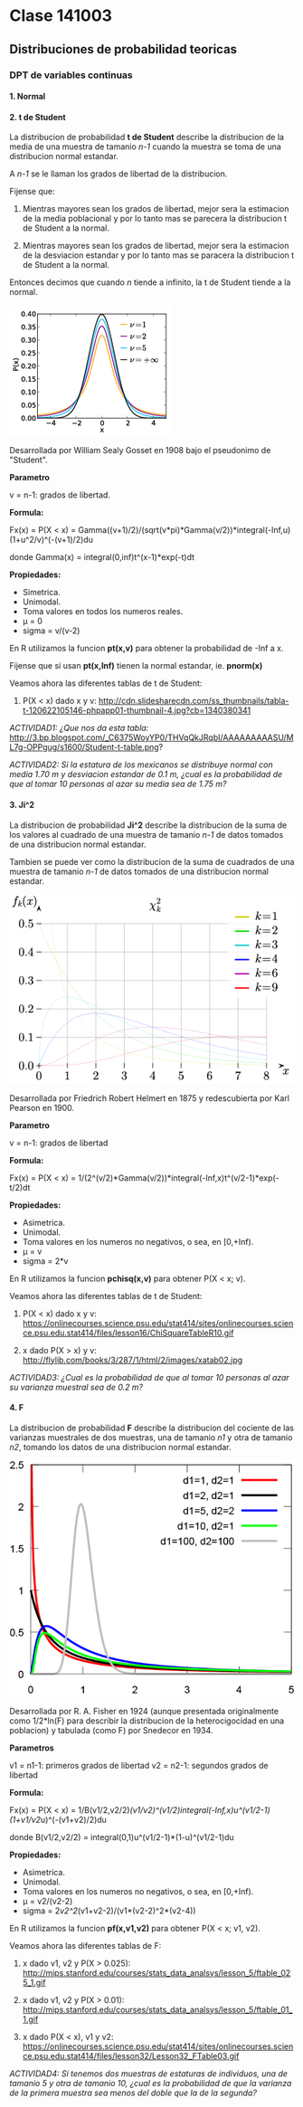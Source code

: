 # Clase 141003

## Distribuciones de probabilidad teoricas

### DPT de variables continuas

#### 1. Normal

#### 2. t de Student

La distribucion de probabilidad **t de Student** describe la distribucion de la media de una muestra de tamanio _n-1_ cuando la muestra se toma de una distribucion normal estandar.

A _n-1_ se le llaman los grados de libertad de la distribucion.

Fijense que:

1. Mientras mayores sean los grados de libertad, mejor sera la estimacion de la media poblacional y por lo tanto mas se parecera la distribucion t de Student a la normal.

2. Mientras mayores sean los grados de libertad, mejor sera la estimacion de la desviacion estandar y por lo tanto mas se paracera la distribucion t de Student a la normal.

Entonces decimos que cuando _n_ tiende a infinito, la t de Student tiende a la normal.

![image](more/t.png)

Desarrollada por William Sealy Gosset en 1908 bajo el pseudonimo de "Student".

**Parametro**

v = n-1: grados de libertad.

**Formula:**

Fx(x) = P(X < x) = Gamma((v+1)/2)/(sqrt(v*pi)*Gamma(v/2))*integral(-Inf,u)(1+u^2/v)^(-(v+1)/2)du

donde Gamma(x) = integral(0,inf)t^(x-1)*exp(-t)dt

**Propiedades:**

* Simetrica.
* Unimodal.
* Toma valores en todos los numeros reales.
* µ = 0
* sigma = v/(v-2)

En R utilizamos la funcion **pt(x,v)** para obtener la probabilidad de -Inf a x.

Fijense que si usan **pt(x,Inf)** tienen la normal estandar, ie. **pnorm(x)**

Veamos ahora las diferentes tablas de t de Student:

1. P(X < x) dado x y v: http://cdn.slidesharecdn.com/ss_thumbnails/tabla-t-120622105146-phpapp01-thumbnail-4.jpg?cb=1340380341

_ACTIVIDAD1: ¿Que nos da esta tabla:_ http://3.bp.blogspot.com/_C6375WoyYP0/THVqQkJRqbI/AAAAAAAAASU/ML7g-OPPgug/s1600/Student-t-table.png?

_ACTIVIDAD2: Si la estatura de los mexicanos se distribuye normal con media 1.70 m y desviacion estandar de 0.1 m, ¿cual es la probabilidad de que al tomar 10 personas al azar su media sea de 1.75 m?_

#### 3. Ji^2

La distribucion de probabilidad **Ji^2** describe la distribucion de la suma de los valores al cuadrado de una muestra de tamanio _n-1_ de datos tomados de una distribucion normal estandar.

Tambien se puede ver como la distribucion de la suma de cuadrados de una muestra de tamanio _n-1_ de datos tomados de una distribucion normal estandar.

![image](more/ji2.png)

Desarrollada por Friedrich Robert Helmert en 1875 y redescubierta por Karl Pearson en 1900.

**Parametro**

v = n-1: grados de libertad

**Formula:**

Fx(x) = P(X < x) = 1/(2^(v/2)*Gamma(v/2))*integral(-Inf,x)t^(v/2-1)*exp(-t/2)dt

**Propiedades:**

* Asimetrica.
* Unimodal.
* Toma valores en los numeros no negativos, o sea, en [0,+Inf).
* µ = v
* sigma = 2*v

En R utilizamos la funcion **pchisq(x,v)** para obtener P(X < x; v).

Veamos ahora las diferentes tablas de t de Student:

1. P(X < x) dado x y v: https://onlinecourses.science.psu.edu/stat414/sites/onlinecourses.science.psu.edu.stat414/files/lesson16/ChiSquareTableR10.gif

2. x dado P(X > x) y v: http://flylib.com/books/3/287/1/html/2/images/xatab02.jpg

_ACTIVIDAD3: ¿Cual es la probabilidad de que al tomar 10 personas al azar su varianza muestral sea de 0.2 m?_

#### 4. F

La distribucion de probabilidad **F** describe la distribucion del cociente de las varianzas muestrales de dos muestras, una de tamanio _n1_ y otra de tamanio _n2_, tomando los datos de una distribucion normal estandar.

![image](more/F.png)

Desarrollada por R. A. Fisher en 1924 (aunque presentada originalmente como 1/2*ln(F) para describir la distribucion de la heterocigocidad en una poblacion) y tabulada (como F) por Snedecor en 1934.

**Parametros**

v1 = n1-1: primeros grados de libertad 
v2 = n2-1: segundos grados de libertad

**Formula:**

Fx(x) = P(X < x) = 1/B(v1/2,v2/2)*(v1/v2)^(v1/2)*integral(-Inf,x)u^(v1/2-1)*(1+v1/v2*u)^(-(v1+v2)/2)du

donde B(v1/2,v2/2) = integral(0,1)u^(v1/2-1)*(1-u)^(v1/2-1)du

**Propiedades:**

* Asimetrica.
* Unimodal.
* Toma valores en los numeros no negativos, o sea, en [0,+Inf).
* µ = v2/(v2-2)
* sigma = 2*v2^2*(v1+v2-2)/(v1*(v2-2)^2*(v2-4))

En R utilizamos la funcion **pf(x,v1,v2)** para obtener P(X < x; v1, v2).

Veamos ahora las diferentes tablas de F:

1. x dado v1, v2 y P(X > 0.025): http://mips.stanford.edu/courses/stats_data_analsys/lesson_5/ftable_025_1.gif

2. x dado v1, v2 y P(X > 0.01): http://mips.stanford.edu/courses/stats_data_analsys/lesson_5/ftable_01_1.gif

3. x dado P(X < x), v1 y v2: https://onlinecourses.science.psu.edu/stat414/sites/onlinecourses.science.psu.edu.stat414/files/lesson32/Lesson32_FTable03.gif

_ACTIVIDAD4: Si tenemos dos muestras de estaturas de individuos, una de tamanio 5 y otra de tamanio 10, ¿cual es la probabilidad de que la varianza de la primera muestra sea menos del doble que la de la segunda?_

